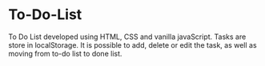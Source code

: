 # To-Do-List
To Do List developed using HTML, CSS and vanilla javaScript. Tasks are store in localStorage. It is possible to add, delete or edit the task, as well as moving from to-do list to done list.
